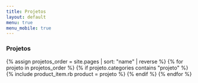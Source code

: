 ```yaml
---
title: Projetos
layout: default
menu: true
menu_mobile: true
---
```

### Projetos ###
{% assign projetos_order = site.pages | sort: "name" | reverse %}
{% for projeto in projetos_order %} 
{% if projeto.categories contains "projeto" %}
{% include product_item.rb product = projeto %}
{% endif %}
{% endfor %}